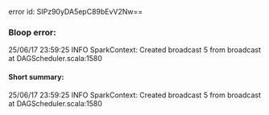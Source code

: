 error id: SIPz90yDA5epC89bEvV2Nw==
### Bloop error:

25/06/17 23:59:25 INFO SparkContext: Created broadcast 5 from broadcast at DAGScheduler.scala:1580
#### Short summary: 

25/06/17 23:59:25 INFO SparkContext: Created broadcast 5 from broadcast at DAGScheduler.scala:1580